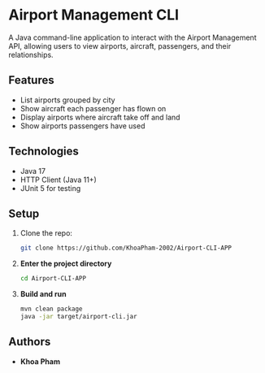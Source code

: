 # Airport Management CLI

A Java command-line application to interact with the Airport Management API, allowing users to view airports, aircraft, passengers, and their relationships.

## Features

- List airports grouped by city  
- Show aircraft each passenger has flown on  
- Display airports where aircraft take off and land  
- Show airports passengers have used  

## Technologies

- Java 17  
- HTTP Client (Java 11+)  
- JUnit 5 for testing  

## Setup

1. Clone the repo:  
   ```bash
   git clone https://github.com/KhoaPham-2002/Airport-CLI-APP
   ```

2. **Enter the project directory**

   ```bash
   cd Airport-CLI-APP
   ```
3. **Build and run**

   ```bash
   mvn clean package
   java -jar target/airport-cli.jar
   ```

## Authors

- **Khoa Pham**